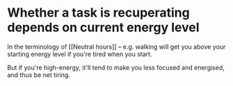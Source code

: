 # Whether a task is recuperating depends on current energy level
In the terminology of [[Neutral hours]] – e.g. walking will get you above your starting energy level if you're tired when you start.

But if you're high-energy, it'll tend to make you less focused and energised, and thus be net tiring.

<!-- #p1 -->

<!-- {BearID:D6CF8E09-BC5C-44D3-8137-01BD99EA8436-17306-00003A228D75FD4E} -->
